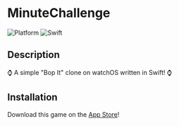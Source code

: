 # MinuteChallenge
![Platform](https://img.shields.io/badge/platform-watchos-blue.svg)
![Swift](https://img.shields.io/badge/%20in-swift%204.0-orange.svg)

## Description
:watch: A simple "Bop It" clone on watchOS written in Swift! :watch:

## Installation
Download this game on the [App Store](https://itunes.apple.com/us/app/minute-challenge/id1323936073?ls=1&mt=8)!
